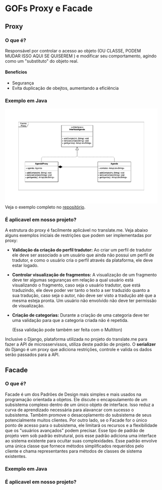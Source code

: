 # GOFs Proxy e Facade

## Proxy
### O que é?
Responsável por controlar o acesso ao objeto (OU CLASSE, PODEM MUDAR ISSO AQUI SE QUISEREM ) e modificar seu comportamento, agindo como um "substituto" do objeto real.

#### Benefícios
* Segurança
* Evita duplicação de obejtos, aumentando a eficiência

### Exemplo em Java
![](../../../assets/desenho/padroes/DiagramaProxy.png)
Veja o exemplo completo no [repositório](https://github.com/translate-me/exemplosGOF/tree/master/proxy).

### É aplicavel em nosso projeto?
A estrutura do proxy é facilmente aplicável no translate.me. Veja abaixo alguns exemplos iniciais de restrições que podem ser implementadas por proxy:

* __Validação da criação do perfil tradutor:__ Ao criar um perfil de tradutor ele deve ser associado a um usuário que ainda não possui um perfil de tradutor, e como o usuário cria o perfil através da plataforma, ele deve estar logado.

* __Controlar visualização de fragmentos:__ A visualização de um fragmento deve ter algumas seguranças em relação a qual usuário está visualizando o fragmento, caso seja o usuário tradutor, que está traduzindo, ele deve poder ver tanto o texto a ser traduzido quanto a sua tradução, caso seja o autor, não deve ser visto a tradução até que a mesma esteja pronta. Um usuário não envolvido não deve ter permissão de visualização.

* __Criação de categorias:__ Durante a criação de uma categoria deve ter uma validação para que a categoria criada não é repetida.

    (Essa validação pode também ser feita com o Multiton)

Inclusive o Django, plataforma utilizada no projeto do translate.me para fazer a API de microsservissos, utiliza deste padrão de projeto. O __serializer__ do Django é um proxy que adiciona restrições, controle e valida os dados serão passados para a API.



## Facade
### O que é?
Facade é um dos Padrões de Design mais simples e mais usados na programação orientada a objetos. Ele discute o encapsulamento de um subsistema complexo dentro de um único objeto de interface. Isso reduz a curva de aprendizado necessária para alavancar com sucesso o subsistema. Também promove o desacoplamento do subsistema de seus potencialmente muitos clientes. Por outro lado, se o Facade for o único ponto de acesso para o subsistema, ele limitará os recursos e a flexibilidade que os "usuários avançados" podem precisar. Esse tipo de padrão de projeto vem sob padrão estrutural, pois esse padrão adiciona uma interface ao sistema existente para ocultar suas complexidades.
Esse padrão envolve uma única classe que fornece métodos simplificados requeridos pelo cliente e chama representantes para métodos de classes de sistema existentes.

### Exemplo em Java

### É aplicavel em nosso projeto?